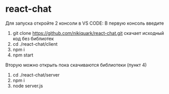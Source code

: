 # react-chat
Для запуска откройте 2 консоли в VS CODE:
В первую консоль введите
1. git clone https://github.com/nikiquark/react-chat.git скачает исходный код без библиотек
3. cd ./react-chat/client
4. npm i
5. npm start

Вторую можно открыть пока скачиваются библиотеки (пункт 4)
1. cd ./react-chat/server
2. npm i
3. node server.js
